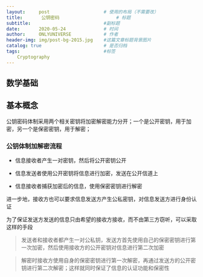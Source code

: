 ```yaml
---
layout:     post                    # 使用的布局（不需要改）
title:       公钥密码                     # 标题 
subtitle:                           #副标题
date:       2020-05-24              # 时间
author:     ONLYUNIVERSE            # 作者
header-img: img/post-bg-2015.jpg    #这篇文章标题背景图片
catalog: true                       # 是否归档
tags:                               #标签
    Cryptography
---
```


## 数学基础

## 基本概念

公钥密码体制采用两个相关密钥将加密解密能力分开；一个是公开密钥，用于加密，另一个是保密密钥，用于解密；

### 公钥体制加解密流程

- 信息接收者产生一对密钥，然后将公开密钥公开

- 信息发送者使用公开密钥将信息进行加密，发送在公开信道上

- 信息接收者捕获加密后的信息，使用保密密钥进行解密

进一步地，接收方也可以要求信息发送方产生公私密钥，对信息发送方进行身份认证

为了保证发送方发送的信息只由希望的接收方接收，而不由第三方窃听，可以采取这样的手段

>发送者和接收者都产生一对公私钥，发送方首先使用自己的保密密钥进行第一次加密，然后使用接收方的公开密钥对信息进行第二次加密  

>解密时接收方使用自身的保密密钥进行第一次解密，再通过发送方的公开密钥进行第二次解密；这样就同时保证了信息的认证功能和保密性
